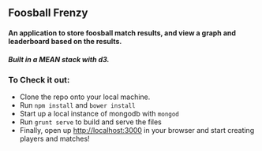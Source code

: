 ## Foosball Frenzy
#### An application to store foosball match results, and view a graph and leaderboard based on the results. 

##### Built in a MEAN stack with d3.

### To Check it out:
* Clone the repo onto your local machine.
* Run `npm install` and `bower install`
* Start up a local instance of mongodb with `mongod`
* Run `grunt serve` to build and serve the files
* Finally, open up [http://localhost:3000](http://localhost:3000) in your browser and start creating players and matches!